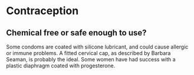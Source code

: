 # Contraception

## Chemical free or safe enough to use?
Some condoms are coated with silicone lubricant, and could cause allergic or immune problems. A fitted cervical cap, as described by Barbara Seaman, is probably the ideal. Some women have had success with a plastic diaphragm coated with progesterone.
